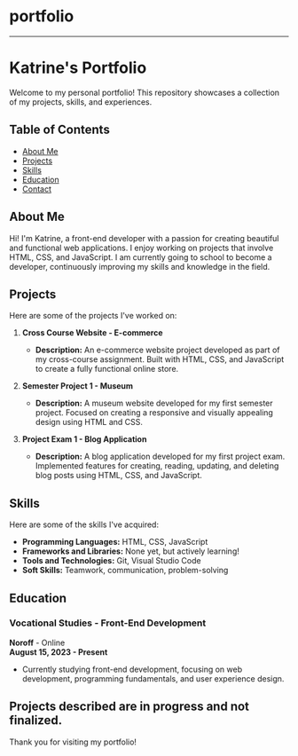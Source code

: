 # portfolio

---

# Katrine's Portfolio

Welcome to my personal portfolio! This repository showcases a collection of my projects, skills, and experiences.

## Table of Contents

- [About Me](#about-me)
- [Projects](#projects)
- [Skills](#skills)
- [Education](#education)
- [Contact](#contact)

## About Me

Hi! I'm Katrine, a front-end developer with a passion for creating beautiful and functional web applications. I enjoy working on projects that involve HTML, CSS, and JavaScript. I am currently going to school to become a developer, continuously improving my skills and knowledge in the field.

## Projects

Here are some of the projects I've worked on:

1. **Cross Course Website - E-commerce**
   - **Description:** An e-commerce website project developed as part of my cross-course assignment. Built with HTML, CSS, and JavaScript to create a fully functional online store.


2. **Semester Project 1 - Museum**
   - **Description:** A museum website developed for my first semester project. Focused on creating a responsive and visually appealing design using HTML and CSS.


3. **Project Exam 1 - Blog Application**
   - **Description:** A blog application developed for my first project exam. Implemented features for creating, reading, updating, and deleting blog posts using HTML, CSS, and JavaScript.



## Skills

Here are some of the skills I've acquired:

- **Programming Languages:** HTML, CSS, JavaScript
- **Frameworks and Libraries:** None yet, but actively learning!
- **Tools and Technologies:** Git, Visual Studio Code
- **Soft Skills:** Teamwork, communication, problem-solving

## Education

### Vocational Studies - Front-End Development
**Noroff** - Online  
**August 15, 2023 - Present**

- Currently studying front-end development, focusing on web development, programming fundamentals, and user experience design.

## Projects described are in progress and not finalized.

Thank you for visiting my portfolio! 
